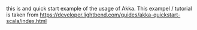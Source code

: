this is and quick start example of the usage of Akka.
This exampel / tutorial is taken from https://developer.lightbend.com/guides/akka-quickstart-scala/index.html 